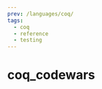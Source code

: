 ```yaml
---
prev: /languages/coq/
tags:
  - coq
  - reference
  - testing
---
```


# coq_codewars

<!--
TODO: Finish this reference
TODO: Add tutorial and link to it
TODO: Add any recipes and link to them
-->
